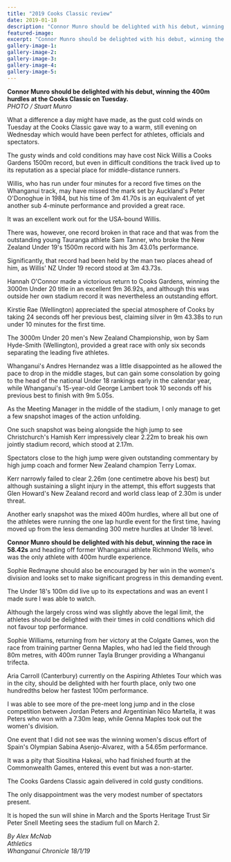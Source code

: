 ```yaml
---
title: "2019 Cooks Classic review"
date: 2019-01-18
description: "Connor Munro should be delighted with his debut, winning the 400m hurdles at the Cooks Classic on Tuesday..."
featured-image: 
excerpt: "Connor Munro should be delighted with his debut, winning the 400m hurdles at the Cooks Classic on Tuesday."
gallery-image-1: 
gallery-image-2: 
gallery-image-3: 
gallery-image-4: 
gallery-image-5: 
---
```


<p><strong>Connor Munro should be delighted with his debut, winning the 400m hurdles at the Cooks Classic on Tuesday.</strong><br /><em>PHOTO / Stuart Munro</em></p>
<p class="element element-paragraph">What a difference a day might have made, as the gust cold winds on Tuesday at the Cooks Classic gave way to a warm, still evening on Wednesday which would have been perfect for athletes, officials and spectators.</p>
<p class="element element-paragraph">The gusty winds and cold conditions may have cost Nick Willis a Cooks Gardens 1500m record, but even in difficult conditions the track lived up to its reputation as a special place for middle-distance runners.</p>
<p class="element element-paragraph">Willis, who has run under four minutes for a record five times on the Whanganui track, may have missed the mark set by Auckland's Peter O'Donoghue in 1984, but his time of 3m 41.70s is an equivalent of yet another sub 4-minute performance and provided a great race.</p>
<p class="element element-paragraph">It was an excellent work out for the USA-bound Willis.</p>
<p class="element element-paragraph">There was, however, one record broken in that race and that was from the outstanding young Tauranga athlete Sam Tanner, who broke the New Zealand Under 19's 1500m record with his 3m 43.01s performance.</p>
<p class="element element-paragraph">Significantly, that record had been held by the man two places ahead of him, as Willis' NZ Under 19 record stood at 3m 43.73s.</p>
<p class="element element-paragraph">Hannah O'Connor made a victorious return to Cooks Gardens, winning the 3000m Under 20 title in an excellent 9m 36.92s, and although this was outside her own stadium record it was nevertheless an outstanding effort.</p>
<p class="element element-paragraph">Kirstie Rae (Wellington) appreciated the special atmosphere of Cooks by taking 24 seconds off her previous best, claiming silver in 9m 43.38s to run under 10 minutes for the first time.</p>
<p class="element element-paragraph">The 3000m Under 20 men's New Zealand Championship, won by Sam Hyde-Smith (Wellington), provided a great race with only six seconds separating the leading five athletes.</p>
<p class="element element-paragraph">Whanganui's Andres Hernandez was a little disappointed as he allowed the pace to drop in the middle stages, but can gain some consolation by going to the head of the national Under 18 rankings early in the calendar year, while Whanganui's 15-year-old George Lambert took 10 seconds off his previous best to finish with 9m 5.05s.</p>
<p class="element element-paragraph">As the Meeting Manager in the middle of the stadium, I only manage to get a few snapshot images of the action unfolding.</p>
<p class="element element-paragraph">One such snapshot was being alongside the high jump to see Christchurch's Hamish Kerr impressively clear 2.22m to break his own jointly stadium record, which stood at 2.17m.</p>
<p class="element element-paragraph">Spectators close to the high jump were given outstanding commentary by high jump coach and former New Zealand champion Terry Lomax.</p>
<p class="element element-paragraph">Kerr narrowly failed to clear 2.26m (one centimetre above his best) but although sustaining a slight injury in the attempt, this effort suggests that Glen Howard's New Zealand record and world class leap of 2.30m is under threat.</p>
<p class="element element-paragraph">Another early snapshot was the mixed 400m hurdles, where all but one of the athletes were running the one lap hurdle event for the first time, having moved up from the less demanding 300 metre hurdles at Under 18 level.</p>
<p class="element element-paragraph"><strong>Connor Munro should be delighted with his debut, winning the race in 58.42s</strong> and heading off former Whanganui athlete Richmond Wells, who was the only athlete with 400m hurdle experience.</p>
<p class="element element-paragraph">Sophie Redmayne should also be encouraged by her win in the women's division and looks set to make significant progress in this demanding event.</p>
<p class="element element-paragraph">The Under 18's 100m did live up to its expectations and was an event I made sure I was able to watch.</p>
<p class="element element-paragraph">Although the largely cross wind was slightly above the legal limit, the athletes should be delighted with their times in cold conditions which did not favour top performance.</p>
<p class="element element-paragraph">Sophie Williams, returning from her victory at the Colgate Games, won the race from training partner Genna Maples, who had led the field through 80m metres, with 400m runner Tayla Brunger providing a Whanganui trifecta.</p>
<p class="element element-paragraph">Aria Carroll (Canterbury) currently on the Aspiring Athletes Tour which was in the city, should be delighted with her fourth place, only two one hundredths below her fastest 100m performance.</p>
<p class="element element-paragraph">I was able to see more of the pre-meet long jump and in the close competition between Jordan Peters and Argentinian Nico Martella, it was Peters who won with a 7.30m leap, while Genna Maples took out the women's division.</p>
<p class="element element-paragraph">One event that I did not see was the winning women's discus effort of Spain's Olympian Sabina Asenjo-Alvarez, with a 54.65m performance.</p>
<p class="element element-paragraph">It was a pity that Siositina Hakeai, who had finished fourth at the Commonwealth Games, entered this event but was a non-starter.</p>
<p class="element element-paragraph">The Cooks Gardens Classic again delivered in cold gusty conditions.</p>
<p class="element element-paragraph">The only disappointment was the very modest number of spectators present.</p>
<p class="element element-paragraph">It is hoped the sun will shine in March and the Sports Heritage Trust Sir Peter Snell Meeting sees the stadium full on March 2.</p>
<p class="element element-paragraph"><em>By Alex McNab</em><br /><em>Athletics</em><br /><em>Whanganui Chronicle 18/1/19</em></p>

